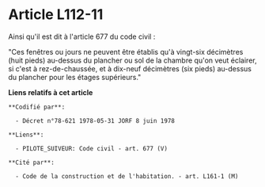 # Article L112-11

Ainsi qu'il est dit à l'article 677 du code civil : 

"Ces fenêtres ou jours ne peuvent être établis qu'à vingt-six décimètres (huit pieds) au-dessus du plancher ou sol de la
chambre qu'on veut éclairer, si c'est à rez-de-chaussée, et à dix-neuf décimètres (six pieds) au-dessus du plancher pour les
étages supérieurs."

**Liens relatifs à cet article**

	**Codifié par**:

	  - Décret n°78-621 1978-05-31 JORF 8 juin 1978

	**Liens**:

	  - PILOTE_SUIVEUR: Code civil - art. 677 (V)

	**Cité par**:

	  - Code de la construction et de l'habitation. - art. L161-1 (M)
